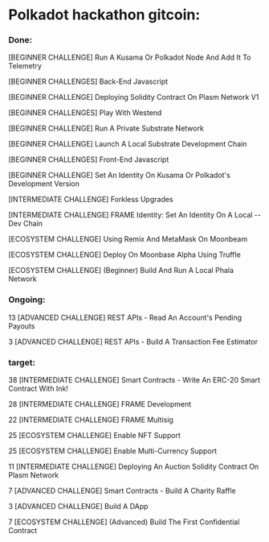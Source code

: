 # Polkadot hackathon gitcoin:

### Done:

[BEGINNER CHALLENGE] Run A Kusama Or Polkadot Node And Add It To Telemetry

[BEGINNER CHALLENGES] Back-End Javascript

[BEGINNER CHALLENGE] Deploying Solidity Contract On Plasm Network V1

[BEGINNER CHALLENGES] Play With Westend

[BEGINNER CHALLENGE] Run A Private Substrate Network

[BEGINNER CHALLENGE] Launch A Local Substrate Development Chain

[BEGINNER CHALLENGES] Front-End Javascript

[BEGINNER CHALLENGE] Set An Identity On Kusama Or Polkadot's Development Version

[INTERMEDIATE CHALLENGE] Forkless Upgrades

[INTERMEDIATE CHALLENGE] FRAME Identity: Set An Identity On A Local --Dev Chain

[ECOSYSTEM CHALLENGE] Using Remix And MetaMask On Moonbeam

[ECOSYSTEM CHALLENGE] Deploy On Moonbase Alpha Using Truffle

[ECOSYSTEM CHALLENGE] (Beginner) Build And Run A Local Phala Network

### Ongoing:

13 [ADVANCED CHALLENGE] REST APIs - Read An Account's Pending Payouts

3 [ADVANCED CHALLENGE] REST APIs - Build A Transaction Fee Estimator

### target:
38 [INTERMEDIATE CHALLENGE] Smart Contracts - Write An ERC-20 Smart Contract With Ink!

28 [INTERMEDIATE CHALLENGE] FRAME Development

22 [INTERMEDIATE CHALLENGE] FRAME Multisig

25 [ECOSYSTEM CHALLENGE] Enable NFT Support

25 [ECOSYSTEM CHALLENGE] Enable Multi-Currency Support

11 [INTERMEDIATE CHALLENGE] Deploying An Auction Solidity Contract On Plasm Network

7 [ADVANCED CHALLENGE] Smart Contracts - Build A Charity Raffle

3 [ADVANCED CHALLENGE] Build A DApp

7 [ECOSYSTEM CHALLENGE] (Advanced) Build The First Confidential Contract
